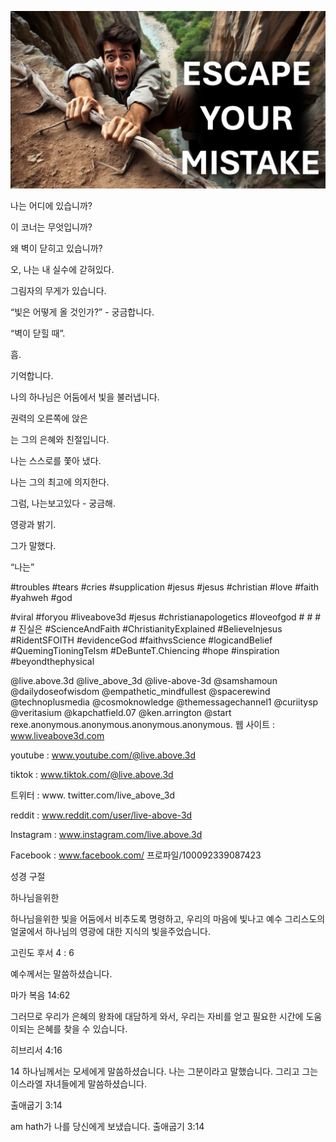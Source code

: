 ![Video cover image](../cover.jpeg "cover-photo")

나는 어디에 있습니까?

이 코너는 무엇입니까?

왜 벽이 닫히고 있습니까?

오, 나는 내 실수에 갇혀있다.

그림자의 무게가 있습니다.

“빛은 어떻게 올 것인가?” - 궁금합니다.

“벽이 닫힐 때”.

흠.

기억합니다.

나의 하나님은 어둠에서 빛을 불러냅니다.

권력의 오른쪽에 앉은

는 그의 은혜와 친절입니다.

나는 스스로를 쫓아 냈다.

나는 그의 최고에 의지한다.

그럼, 나는보고있다 - 궁금해.

영광과 밝기.

그가 말했다.

“나는”


#troubles #tears #cries #supplication #jesus #jesus #christian #love #faith #yahweh #god

#viral #foryou #liveabove3d #jesus #christianapologetics #loveofgod # # # # 진실은 #ScienceAndFaith #ChristianityExplained #BelieveInjesus #RidentSFOITH #evidenceGod #faithvsScience #logicandBelief #QuemingTioningTeIsm #DeBunteT.Chiencing #hope #inspiration #beyondthephysical

@live.above.3d @live_above_3d @live-above-3d @samshamoun @dailydoseofwisdom @empathetic_mindfullest @spacerewind @technoplusmedia @cosmoknowledge @themessagechannel1 @curiitysp @veritasium @kapchatfield.07 @ken.arrington @start  rexe.anonymous.anonymous.anonymous.anonymous.  웹 사이트 : www.liveabove3d.com


youtube : www.youtube.com/@live.above.3d

tiktok : www.tiktok.com/@live.above.3d

트위터 : www. twitter.com/live_above_3d

reddit : www.reddit.com/user/live-above-3d

Instagram : www.instagram.com/live.above.3d

Facebook : www.facebook.com/ 프로파일/100092339087423

성경 구절

하나님을위한


하나님을위한 빛을 어둠에서 비추도록 명령하고, 우리의 마음에 빛나고 예수 그리스도의 얼굴에서 하나님의 영광에 대한 지식의 빛을주었습니다.

고린도 후서 4 : 6

예수께서는 말씀하셨습니다.

마가 복음 14:62

그러므로 우리가 은혜의 왕좌에 대담하게 와서, 우리는 자비를 얻고 필요한 시간에 도움이되는 은혜를 찾을 수 있습니다.

히브리서 4:16

14 하나님께서는 모세에게 말씀하셨습니다. 나는 그분이라고 말했습니다. 그리고 그는 이스라엘 자녀들에게 말씀하셨습니다.

출애굽기 3:14

am hath가 나를 당신에게 보냈습니다.
출애굽기 3:14
